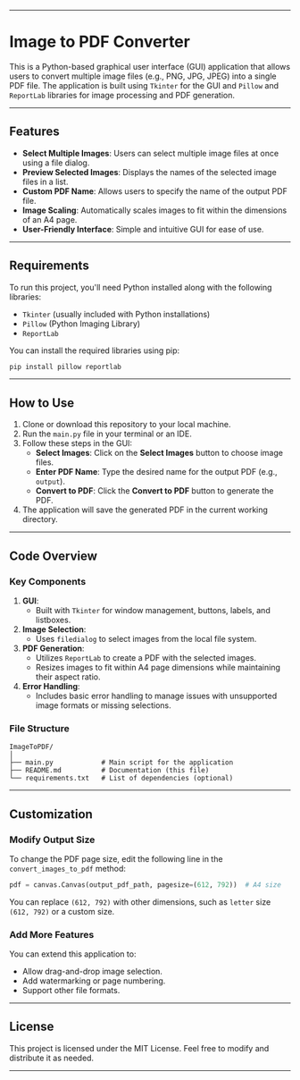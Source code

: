 

---

# Image to PDF Converter

This is a Python-based graphical user interface (GUI) application that allows users to convert multiple image files (e.g., PNG, JPG, JPEG) into a single PDF file. The application is built using `Tkinter` for the GUI and `Pillow` and `ReportLab` libraries for image processing and PDF generation.

---

## Features

- **Select Multiple Images**: Users can select multiple image files at once using a file dialog.
- **Preview Selected Images**: Displays the names of the selected image files in a list.
- **Custom PDF Name**: Allows users to specify the name of the output PDF file.
- **Image Scaling**: Automatically scales images to fit within the dimensions of an A4 page.
- **User-Friendly Interface**: Simple and intuitive GUI for ease of use.

---

## Requirements

To run this project, you'll need Python installed along with the following libraries:

- `Tkinter` (usually included with Python installations)
- `Pillow` (Python Imaging Library)
- `ReportLab`

You can install the required libraries using pip:

```bash
pip install pillow reportlab
```

---

## How to Use

1. Clone or download this repository to your local machine.
2. Run the `main.py` file in your terminal or an IDE.
3. Follow these steps in the GUI:
   - **Select Images**: Click on the **Select Images** button to choose image files.
   - **Enter PDF Name**: Type the desired name for the output PDF (e.g., `output`).
   - **Convert to PDF**: Click the **Convert to PDF** button to generate the PDF.
4. The application will save the generated PDF in the current working directory.

---

## Code Overview

### Key Components

1. **GUI**:
   - Built with `Tkinter` for window management, buttons, labels, and listboxes.
2. **Image Selection**:
   - Uses `filedialog` to select images from the local file system.
3. **PDF Generation**:
   - Utilizes `ReportLab` to create a PDF with the selected images.
   - Resizes images to fit within A4 page dimensions while maintaining their aspect ratio.
4. **Error Handling**:
   - Includes basic error handling to manage issues with unsupported image formats or missing selections.

### File Structure

```
ImageToPDF/
│
├── main.py            # Main script for the application
├── README.md          # Documentation (this file)
└── requirements.txt   # List of dependencies (optional)
```

---

## Customization

### Modify Output Size
To change the PDF page size, edit the following line in the `convert_images_to_pdf` method:

```python
pdf = canvas.Canvas(output_pdf_path, pagesize=(612, 792))  # A4 size
```

You can replace `(612, 792)` with other dimensions, such as `letter` size `(612, 792)` or a custom size.

### Add More Features
You can extend this application to:
- Allow drag-and-drop image selection.
- Add watermarking or page numbering.
- Support other file formats.

---

## License

This project is licensed under the MIT License. Feel free to modify and distribute it as needed.

---

